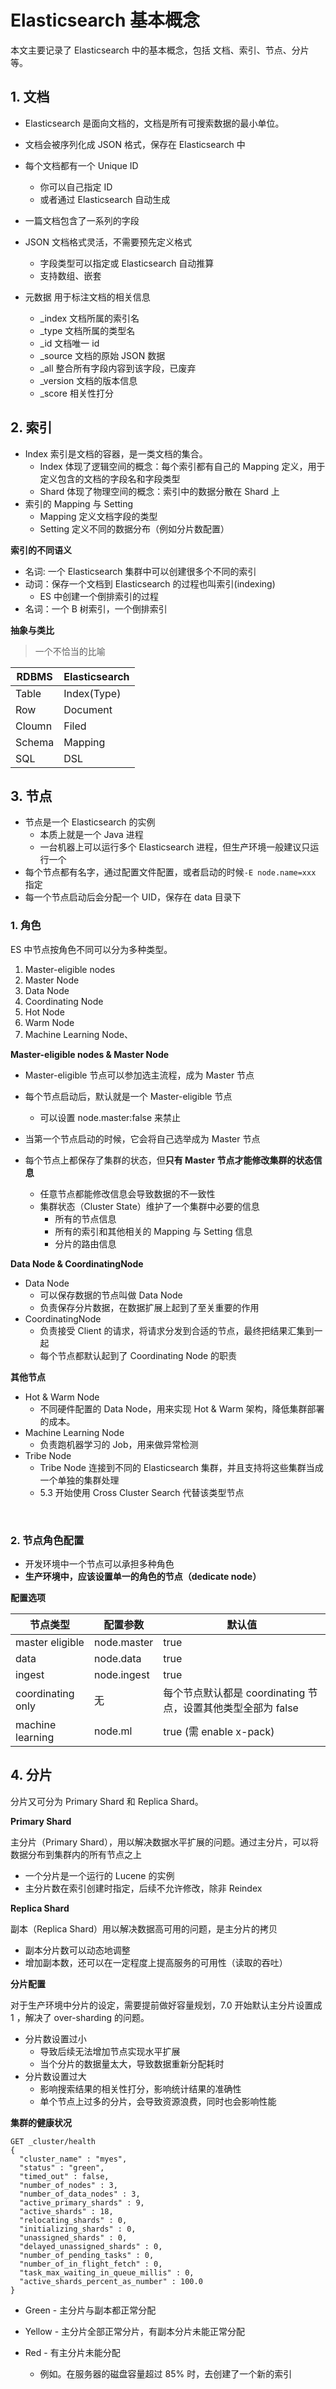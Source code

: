 # Elasticsearch 基本概念

本文主要记录了 Elasticsearch 中的基本概念，包括 文档、索引、节点、分片等。



## 1. 文档

* Elasticsearch 是面向文档的，文档是所有可搜索数据的最小单位。

* 文档会被序列化成 JSON 格式，保存在 Elasticsearch 中

* 每个文档都有一个 Unique ID

  * 你可以自己指定 ID
  * 或者通过 Elasticsearch 自动生成

* 一篇文档包含了一系列的字段

* JSON 文档格式灵活，不需要预先定义格式

  * 字段类型可以指定或 Elasticsearch 自动推算
  * 支持数组、嵌套

* 元数据 用于标注文档的相关信息

  * _index 文档所属的索引名
  * _type 文档所属的类型名
  * _id 文档唯一 id
  * _source 文档的原始 JSON 数据
  * _all 整合所有字段内容到该字段，已废弃
  * _version 文档的版本信息
  * _score 相关性打分

  

## 2. 索引

* Index 索引是文档的容器，是一类文档的集合。
  * Index 体现了逻辑空间的概念：每个索引都有自己的 Mapping 定义，用于定义包含的文档的字段名和字段类型
  * Shard 体现了物理空间的概念：索引中的数据分散在 Shard 上
* 索引的 Mapping 与 Setting
  * Mapping 定义文档字段的类型
  * Setting 定义不同的数据分布（例如分片数配置）

**索引的不同语义**

* 名词: 一个 Elasticsearch 集群中可以创建很多个不同的索引
* 动词：保存一个文档到 Elasticsearch 的过程也叫索引(indexing)
  * ES 中创建一个倒排索引的过程
* 名词：一个 B 树索引，一个倒排索引

**抽象与类比**

> 一个不恰当的比喻

| RDBMS  | Elasticsearch |
| ------ | ------------- |
| Table  | Index(Type)   |
| Row    | Document      |
| Cloumn | Filed         |
| Schema | Mapping       |
| SQL    | DSL           |



## 3. 节点

* 节点是一个 Elasticsearch 的实例
  * 本质上就是一个 Java 进程
  * 一台机器上可以运行多个 Elasticsearch 进程，但生产环境一般建议只运行一个
* 每个节点都有名字，通过配置文件配置，或者启动的时候`-E node.name=xxx` 指定
* 每一个节点启动后会分配一个 UID，保存在 data 目录下 



### 1. 角色

ES 中节点按角色不同可以分为多种类型。

1. Master-eligible nodes
2. Master Node
3. Data Node
4. Coordinating Node
5. Hot Node
6. Warm Node
7. Machine Learning Node、



**Master-eligible nodes & Master Node**

* Master-eligible 节点可以参加选主流程，成为 Master 节点

* 每个节点启动后，默认就是一个 Master-eligible 节点
  * 可以设置 node.master:false 来禁止
* 当第一个节点启动的时候，它会将自己选举成为 Master 节点
* 每个节点上都保存了集群的状态，但**只有 Master 节点才能修改集群的状态信息**
  * 任意节点都能修改信息会导致数据的不一致性
  * 集群状态（Cluster State）维护了一个集群中必要的信息
    * 所有的节点信息
    * 所有的索引和其他相关的 Mapping 与 Setting 信息
    * 分片的路由信息

**Data Node & CoordinatingNode**

* Data Node
  * 可以保存数据的节点叫做 Data Node
  * 负责保存分片数据，在数据扩展上起到了至关重要的作用
* CoordinatingNode
  * 负责接受 Client 的请求，将请求分发到合适的节点，最终把结果汇集到一起
  * 每个节点都默认起到了 Coordinating Node 的职责

**其他节点**

* Hot & Warm Node
  * 不同硬件配置的 Data Node，用来实现 Hot & Warm 架构，降低集群部署的成本。
* Machine Learning Node
  * 负责跑机器学习的 Job，用来做异常检测
* Tribe Node
  *  Tribe Node 连接到不同的 Elasticsearch 集群，并且支持将这些集群当成一个单独的集群处理
  * 5.3 开始使用 Cross Cluster Search 代替该类型节点

​	

### 2. 节点角色配置

* 开发环境中一个节点可以承担多种角色
* **生产环境中，应该设置单一的角色的节点（dedicate node）**

**配置选项**

| 节点类型          | 配置参数    | 默认值                                                       |
| ----------------- | ----------- | ------------------------------------------------------------ |
| master eligible   | node.master | true                                                         |
| data              | node.data   | true                                                         |
| ingest            | node.ingest | true                                                         |
| coordinating only | 无          | 每个节点默认都是 coordinating 节点，设置其他类型全部为 false |
| machine learning  | node.ml     | true (需 enable x-pack)                                      |



## 4. 分片

分片又可分为 Primary Shard 和 Replica Shard。

**Primary Shard**

主分片（Primary Shard），用以解决数据水平扩展的问题。通过主分片，可以将数据分布到集群内的所有节点之上

* 一个分片是一个运行的 Lucene 的实例
* 主分片数在索引创建时指定，后续不允许修改，除非 Reindex

**Replica Shard**

副本（Replica Shard）用以解决数据高可用的问题，是主分片的拷贝

* 副本分片数可以动态地调整
* 增加副本数，还可以在一定程度上提高服务的可用性（读取的吞吐）

**分片配置**

对于生产环境中分片的设定，需要提前做好容量规划，7.0 开始默认主分片设置成1 ，解决了 over-sharding 的问题。

* 分片数设置过小
  * 导致后续无法增加节点实现水平扩展
  * 当个分片的数据量太大，导致数据重新分配耗时
* 分片数设置过大
  * 影响搜索结果的相关性打分，影响统计结果的准确性
  * 单个节点上过多的分片，会导致资源浪费，同时也会影响性能

**集群的健康状况**

```http
GET _cluster/health
{
  "cluster_name" : "myes",
  "status" : "green",
  "timed_out" : false,
  "number_of_nodes" : 3,
  "number_of_data_nodes" : 3,
  "active_primary_shards" : 9,
  "active_shards" : 18,
  "relocating_shards" : 0,
  "initializing_shards" : 0,
  "unassigned_shards" : 0,
  "delayed_unassigned_shards" : 0,
  "number_of_pending_tasks" : 0,
  "number_of_in_flight_fetch" : 0,
  "task_max_waiting_in_queue_millis" : 0,
  "active_shards_percent_as_number" : 100.0
}
```

* Green - 主分片与副本都正常分配

* Yellow - 主分片全部正常分片，有副本分片未能正常分配

* Red - 有主分片未能分配
  * 例如。在服务器的磁盘容量超过 85% 时，去创建了一个新的索引
